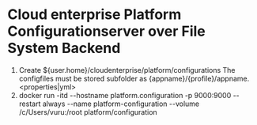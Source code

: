 # Cloud enterprise Platform Configurationserver over File System Backend 
1. Create ${user.home}/cloudenterprise/platform/configurations
  The configfiles must be stored subfolder as {appname}/{profile}/appname.<properties|yml> 
2. docker run -itd --hostname platform.configuration -p 9000:9000 --restart always --name platform-configuration --volume /c/Users/vuru:/root  platform/configuration
